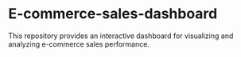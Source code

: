 # E-commerce-sales-dashboard

This repository provides an interactive dashboard for visualizing and analyzing e-commerce sales performance.
